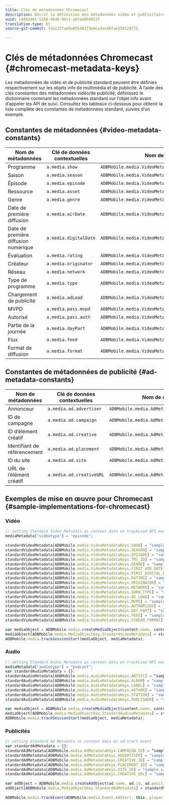 ```yaml
---
title: Clés de métadonnées Chromecast
description: Décrit la définition des métadonnées vidéo et publicitaires standard à envoyer avec les appels de suivi sur Chromecast.
uuid: c446ad41-51b8-46d6-9bc1-abfae866023f
translation-type: ht
source-git-commit: 7da115fae0a05548173e8ca3ec68fae250128775

---
```



# Clés de métadonnées Chromecast {#chromecast-metadata-keys}

Les métadonnées de vidéo et de publicité standard peuvent être définies respectivement sur les objets info de multimédia et de publicité. À l’aide des clés constantes des métadonnées vidéo/de publicité, définissez le dictionnaire contenant les métadonnées standard sur l’objet info avant d’appeler les API de suivi. Consultez les tableaux ci-dessous pour obtenir la liste complète des constantes de métadonnées standard, suivies d’un exemple.

## Constantes de métadonnées {#video-metadata-constants}

| Nom de métadonnées | Clé de données contextuelles | Nom de constante |
| --- | --- | --- |
| Programme | `a.media.show` | `ADBMobile.media.VideoMetadataKeys.SHOW` |
| Saison | `a.media.season` | `ADBMobile.media.VideoMetadataKeys.SEASON` |
| Épisode | `a.media.episode` | `ADBMobile.media.VideoMetadataKeys.EPISODE` |
| Ressource | `a.media.asset` | `ADBMobile.media.VideoMetadataKeys.TMS_ID` |
| Genre | `a.media.genre` | `ADBMobile.media.VideoMetadataKeys.GENRE` |
| Date de première diffusion | `a.media.airDate` | `ADBMobile.media.VideoMetadataKeys.FIRST_AIR_DATE` |
| Date de première diffusion numérique | `a.media.digitalDate` | `ADBMobile.media.VideoMetadataKeys.FIRST_DIGITAL_DATE` |
| Évaluation | `a.media.rating` | `ADBMobile.media.VideoMetadataKeys.RATING` |
| Créateur | `a.media.originator` | `ADBMobile.media.VideoMetadataKeys.ORIGINATOR` |
| Réseau | `a.media.network` | `ADBMobile.media.VideoMetadataKeys.NETWORK` |
| Type de programme | `a.media.type` | `ADBMobile.media.VideoMetadataKeys.SHOW_TYPE` |
| Chargement de publicité | `a.media.adLoad` | `ADBMobile.media.VideoMetadataKeys.AD_LOAD` |
| MVPD | `a.media.pass.mvpd` | `ADBMobile.media.VideoMetadataKeys.MVPD` |
| Autorisé | `a.media.pass.auth` | `ADBMobile.media.VideoMetadataKeys.AUTHORIZED` |
| Partie de la journée | `a.media.dayPart` | `ADBMobile.media.VideoMetadataKeys.DAY_PART` |
| Flux | `a.media.feed` | `ADBMobile.media.VideoMetadataKeys.FEED` |
| Format de diffusion | `a.media.format` | `ADBMobile.media.VideoMetadataKeys.STREAM_FORMAT` |

## Constantes de métadonnées de publicité {#ad-metadata-constants}

| Nom de métadonnées | Clé de données contextuelles | Nom de constante |
| --- | --- | --- |
| Annonceur | `a.media.ad.advertiser` | `ADBMobile.media.AdMetadataKeys.ADVERTISER` |
| ID de campagne | `a.media.ad.campaign` | `ADBMobile.media.AdMetadataKeys.CAMPAIGN_ID` |
| ID d’élément créatif | `a.media.ad.creative` | `ADBMobile.media.AdMetadataKeys.CREATIVE_ID` |
| Identifiant de référencement | `a.media.ad.placement` | `ADBMobile.media.AdMetadataKeys.PLACEMENT_ID` |
| ID du site | `a.media.ad.site` | `ADBMobile.media.AdMetadataKeys.SITE_ID` |
| URL de l’élément créatif | `a.media.ad.creativeURL` | `ADBMobile.media.AdMetadataKeys.CREATIVE_URL` |

## Exemples de mise en œuvre pour Chromecast {#sample-implementations-for-chromecast}

### Vidéo

```js
// setting Standard Video Metadata as context data on trackLoad API mediaContextData = { } 
mediaMetadata["videotype"] = "episode"; 
 
standardVideoMetadata[ADBMobile.media.VideoMetadataKeys.SHOW] = "sample show"; 
standardVideoMetadata[ADBMobile.media.VideoMetadataKeys.SEASON] = "sample season"; 
standardVideoMetadata[ADBMobile.media.VideoMetadataKeys.EPISODE] = "sample episode"; 
standardVideoMetadata[ADBMobile.media.VideoMetadataKeys.TMS_ID] = "sample tms_id"; 
standardVideoMetadata[ADBMobile.media.VideoMetadataKeys.GENRE] = "sample genre"; 
standardVideoMetadata[ADBMobile.media.VideoMetadataKeys.FIRST_AIR_DATE] = "sample first_air_date"; 
standardVideoMetadata[ADBMobile.media.VideoMetadataKeys.FIRST_DIGITAL_DATE] = "sample first_digital_date"; 
standardVideoMetadata[ADBMobile.media.VideoMetadataKeys.RATING] = "sample rating"; 
standardVideoMetadata[ADBMobile.media.VideoMetadataKeys.ORIGINATOR] = "sample originator"; 
standardVideoMetadata[ADBMobile.media.VideoMetadataKeys.NETWORK] = "sample network"; 
standardVideoMetadata[ADBMobile.media.VideoMetadataKeys.SHOW_TYPE] = "sample show type"; 
standardVideoMetadata[ADBMobile.media.VideoMetadataKeys.AD_LOAD] = "sample ad load"; 
standardVideoMetadata[ADBMobile.media.VideoMetadataKeys.MVPD] = "sample mvpd"; 
standardVideoMetadata[ADBMobile.media.VideoMetadataKeys.AUTHORIZED] = "sample authorized"; 
standardVideoMetadata[ADBMobile.media.VideoMetadataKeys.DAY_PART] = "sample day_part"; 
standardVideoMetadata[ADBMobile.media.VideoMetadataKeys.FEED] = "sample feed"; 
standardVideoMetadata[ADBMobile.media.VideoMetadataKeys.STREAM_FORMAT] = "sample format"; 
 
var mediaObject = ADBMobile.media.createMediaObject(content.name, content.id, content.length, content.streamType); 
mediaObject[ADBMobile.media.MediaObjectKey.StandardVideoMetadata] = standardVideoMetadata; 
ADBMobile.media.trackSessionStart(mediaObject, mediaMetadata); 
```

### Audio

```js
// setting Standard Audio Metadata as context data on trackLoad API mediaContextData = { } 
mediaMetadata["audiotype"] = "podcast"; 
var standardAudioMetadata = {}; 
standardAudioMetadata[ADBMobile.media.AudioMetadataKeys.ARTIST] = “sample artist”; 
standardAudioMetadata[ADBMobile.media.AudioMetadataKeys.ALBUM] = "sample album" ; 
standardAudioMetadata[ADBMobile.media.AudioMetadataKeys.LABEL] = "sample label"; 
standardAudioMetadata[ADBMobile.media.AudioMetadataKeys.AUTHOR] = "sample author" ; 
standardAudioMetadata[ADBMobile.media.AudioMetadataKeys.STATION] = "sample station " ; 
standardAudioMetadata[ADBMobile.media.AudioMetadataKeys.PUBLISHER] = "sample publisher"; 
 
var mediaObject = ADBMobile.media.createMediaObject(content.name, content.id, content.length, content.streamType, content.mediaType); 
mediaObject[ADBMobile.media.MediaObjectKey.StandardAudiooMetadata] = standardAudiooMetadata; 
ADBMobile.media.trackSessionStart(mediaObject, mediaMetadata); 
```

### Publicités

```js
// setting Standard Ad Metadata as context data on ad start event 
var standardAdMetadata = {}; 
standardAdMetadata[ADBMobile.media.AdMetadataKeys.CAMPAIGN_ID] = “sample campaign”; 
standardAdMetadata[ADBMobile.media.AdMetadataKeys.ADVERTISER] = "sample advertiser" ; 
standardAdMetadata[ADBMobile.media.AdMetadataKeys.CREATIVE_ID] = "sample creativeid"; 
standardAdMetadata[ADBMobile.media.AdMetadataKeys.PLACEMENT_ID] = "sample placement id" ; 
standardAdMetadata[ADBMobile.media.AdMetadataKeys.SITE_ID] = "sample site id" ; 
standardAdMetadata[ADBMobile.media.AdMetadataKeys.CREATIVE_URL] = "sample creative url"; 
 
var adObject = ADBMobile.media.createAdObject(ad.name, ad.id, ad.position, ad.length); 
adObject[ADBMobile.media.MediaObjectKey.StandardAdMetadata] = standardVideoMetadata; 
 
ADBMobile.media.trackEvent(ADBMobile.media.Event.AdStart, this._player.getAdInfo(), adContextData);
```


